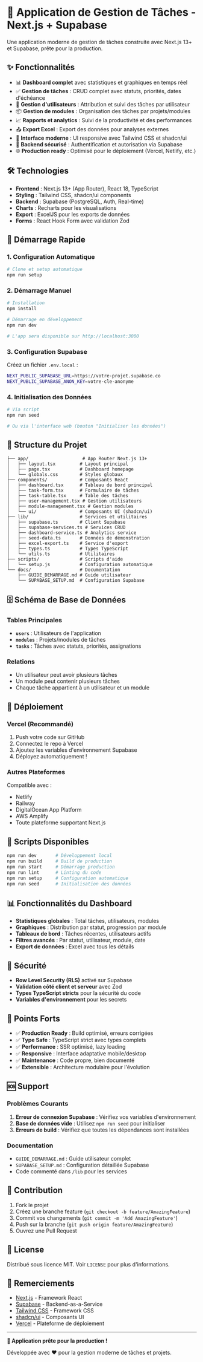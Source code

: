 # 🚀 Application de Gestion de Tâches - Next.js + Supabase

Une application moderne de gestion de tâches construite avec Next.js 13+ et Supabase, prête pour la production.

## ✨ Fonctionnalités

- 📊 **Dashboard complet** avec statistiques et graphiques en temps réel
- ✅ **Gestion de tâches** : CRUD complet avec statuts, priorités, dates d'échéance
- 👥 **Gestion d'utilisateurs** : Attribution et suivi des tâches par utilisateur
- 📦 **Gestion de modules** : Organisation des tâches par projets/modules
- 📈 **Rapports et analytics** : Suivi de la productivité et des performances
- 📤 **Export Excel** : Export des données pour analyses externes
- 🎨 **Interface moderne** : UI responsive avec Tailwind CSS et shadcn/ui
- 🔐 **Backend sécurisé** : Authentification et autorisation via Supabase
- 🌐 **Production ready** : Optimisé pour le déploiement (Vercel, Netlify, etc.)

## 🛠️ Technologies

- **Frontend** : Next.js 13+ (App Router), React 18, TypeScript
- **Styling** : Tailwind CSS, shadcn/ui components
- **Backend** : Supabase (PostgreSQL, Auth, Real-time)
- **Charts** : Recharts pour les visualisations
- **Export** : ExcelJS pour les exports de données
- **Forms** : React Hook Form avec validation Zod

## 🚀 Démarrage Rapide

### 1. Configuration Automatique

```bash
# Clone et setup automatique
npm run setup
```

### 2. Démarrage Manuel

```bash
# Installation
npm install

# Démarrage en développement
npm run dev

# L'app sera disponible sur http://localhost:3000
```

### 3. Configuration Supabase

Créez un fichier `.env.local` :

```bash
NEXT_PUBLIC_SUPABASE_URL=https://votre-projet.supabase.co
NEXT_PUBLIC_SUPABASE_ANON_KEY=votre-cle-anonyme
```

### 4. Initialisation des Données

```bash
# Via script
npm run seed

# Ou via l'interface web (bouton "Initialiser les données")
```

## 📁 Structure du Projet

```
├── app/                    # App Router Next.js 13+
│   ├── layout.tsx         # Layout principal
│   ├── page.tsx           # Dashboard homepage
│   └── globals.css        # Styles globaux
├── components/            # Composants React
│   ├── dashboard.tsx      # Tableau de bord principal
│   ├── task-form.tsx      # Formulaire de tâches
│   ├── task-table.tsx     # Table des tâches
│   ├── user-management.tsx # Gestion utilisateurs
│   ├── module-management.tsx # Gestion modules
│   └── ui/                # Composants UI (shadcn/ui)
├── lib/                   # Services et utilitaires
│   ├── supabase.ts        # Client Supabase
│   ├── supabase-services.ts # Services CRUD
│   ├── dashboard-service.ts # Analytics service
│   ├── seed-data.ts       # Données de démonstration
│   ├── excel-export.ts    # Service d'export
│   ├── types.ts           # Types TypeScript
│   └── utils.ts           # Utilitaires
├── scripts/               # Scripts d'aide
│   └── setup.js           # Configuration automatique
└── docs/                  # Documentation
    ├── GUIDE_DEMARRAGE.md # Guide utilisateur
    └── SUPABASE_SETUP.md  # Configuration Supabase
```

## 🗄️ Schéma de Base de Données

### Tables Principales

- **`users`** : Utilisateurs de l'application
- **`modules`** : Projets/modules de tâches
- **`tasks`** : Tâches avec statuts, priorités, assignations

### Relations

- Un utilisateur peut avoir plusieurs tâches
- Un module peut contenir plusieurs tâches
- Chaque tâche appartient à un utilisateur et un module

## 🚀 Déploiement

### Vercel (Recommandé)

1. Push votre code sur GitHub
2. Connectez le repo à Vercel
3. Ajoutez les variables d'environnement Supabase
4. Déployez automatiquement !

### Autres Plateformes

Compatible avec :
- Netlify
- Railway
- DigitalOcean App Platform
- AWS Amplify
- Toute plateforme supportant Next.js

## 🔧 Scripts Disponibles

```bash
npm run dev       # Développement local
npm run build     # Build de production
npm run start     # Démarrage production
npm run lint      # Linting du code
npm run setup     # Configuration automatique
npm run seed      # Initialisation des données
```

## 📊 Fonctionnalités du Dashboard

- **Statistiques globales** : Total tâches, utilisateurs, modules
- **Graphiques** : Distribution par statut, progression par module
- **Tableaux de bord** : Tâches récentes, utilisateurs actifs
- **Filtres avancés** : Par statut, utilisateur, module, date
- **Export de données** : Excel avec tous les détails

## 🔐 Sécurité

- **Row Level Security (RLS)** activé sur Supabase
- **Validation côté client et serveur** avec Zod
- **Types TypeScript stricts** pour la sécurité du code
- **Variables d'environnement** pour les secrets

## 🌟 Points Forts

- ✅ **Production Ready** : Build optimisé, erreurs corrigées
- ✅ **Type Safe** : TypeScript strict avec types complets
- ✅ **Performance** : SSR optimisé, lazy loading
- ✅ **Responsive** : Interface adaptative mobile/desktop
- ✅ **Maintenance** : Code propre, bien documenté
- ✅ **Extensible** : Architecture modulaire pour l'évolution

## 🆘 Support

### Problèmes Courants

1. **Erreur de connexion Supabase** : Vérifiez vos variables d'environnement
2. **Base de données vide** : Utilisez `npm run seed` pour initialiser
3. **Erreurs de build** : Vérifiez que toutes les dépendances sont installées

### Documentation

- `GUIDE_DEMARRAGE.md` : Guide utilisateur complet
- `SUPABASE_SETUP.md` : Configuration détaillée Supabase
- Code commenté dans `/lib` pour les services

## 🤝 Contribution

1. Fork le projet
2. Créez une branche feature (`git checkout -b feature/AmazingFeature`)
3. Commit vos changements (`git commit -m 'Add AmazingFeature'`)
4. Push sur la branche (`git push origin feature/AmazingFeature`)
5. Ouvrez une Pull Request

## 📝 License

Distribué sous licence MIT. Voir `LICENSE` pour plus d'informations.

## 🙏 Remerciements

- [Next.js](https://nextjs.org/) - Framework React
- [Supabase](https://supabase.com/) - Backend-as-a-Service
- [Tailwind CSS](https://tailwindcss.com/) - Framework CSS
- [shadcn/ui](https://ui.shadcn.com/) - Composants UI
- [Vercel](https://vercel.com/) - Plateforme de déploiement

---

**🎉 Application prête pour la production !**

Développée avec ❤️ pour la gestion moderne de tâches et projets.
